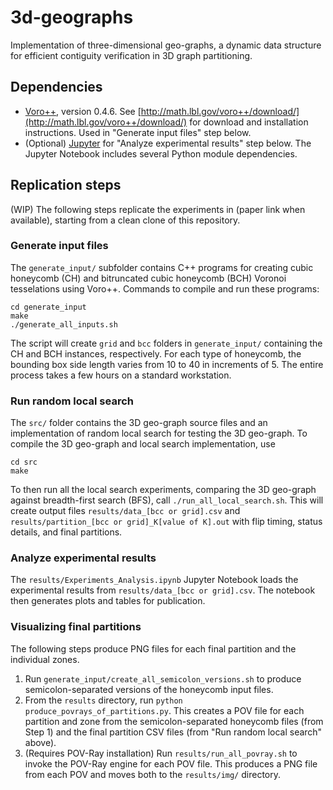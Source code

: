 # 3d-geographs
Implementation of three-dimensional geo-graphs, a dynamic data structure for efficient contiguity verification in 3D graph partitioning. 

## Dependencies
- [Voro++](http://math.lbl.gov/voro++/), version 0.4.6. See [http://math.lbl.gov/voro++/download/](http://math.lbl.gov/voro++/download/) for download and installation instructions. Used in "Generate input files" step below. 
- (Optional) [Jupyter](https://jupyter.org/) for "Analyze experimental results" step below. The Jupyter Notebook includes several Python module dependencies. 

## Replication steps
(WIP) The following steps replicate the experiments in (paper link when available), starting from a clean clone of this repository. 

### Generate input files
The `generate_input/` subfolder contains C++ programs for creating cubic honeycomb (CH) and bitruncated cubic honeycomb (BCH) Voronoi tesselations using Voro++. Commands to compile and run these programs:
```
cd generate_input
make 
./generate_all_inputs.sh
```
The script will create `grid` and `bcc` folders in `generate_input/` containing the CH and BCH instances, respectively. For each type of honeycomb, the bounding box side length varies from 10 to 40 in increments of 5. The entire process takes a few hours on a standard workstation. 

### Run random local search
The `src/` folder contains the 3D geo-graph source files and an implementation of random local search for testing the 3D geo-graph. To compile the 3D geo-graph and local search implementation, use 
```
cd src
make
```
To then run all the local search experiments, comparing the 3D geo-graph against breadth-first search (BFS), call `./run_all_local_search.sh`. This will create output files `results/data_[bcc or grid].csv` and `results/partition_[bcc or grid]_K[value of K].out` with flip timing, status details, and final partitions. 

### Analyze experimental results
The `results/Experiments_Analysis.ipynb` Jupyter Notebook loads the experimental results from `results/data_[bcc or grid].csv`. The notebook then generates plots and tables for publication. 

### Visualizing final partitions
The following steps produce PNG files for each final partition and the individual zones. 
1. Run `generate_input/create_all_semicolon_versions.sh` to produce semicolon-separated versions of the honeycomb input files. 
2. From the `results` directory, run `python produce_povrays_of_partitions.py`. This creates a POV file for each partition and zone from the semicolon-separated honeycomb files (from Step 1) and the final partition CSV files (from "Run random local search" above). 
3. (Requires POV-Ray installation) Run `results/run_all_povray.sh` to invoke the POV-Ray engine for each POV file. This produces a PNG file from each POV and moves both to the `results/img/` directory. 
